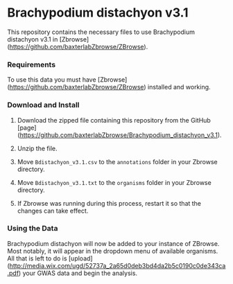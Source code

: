 # Brachypodium distachyon v3.1

This repository contains the necessary files to use Brachypodium distachyon v3.1 in [Zbrowse] (https://github.com/baxterlabZbrowse/ZBrowse).

### Requirements

To use this data you must have [Zbrowse] (https://github.com/baxterlabZbrowse/ZBrowse) installed and working.

### Download and Install

1. Download the zipped file containing this repository from the GitHub [page] (https://github.com/baxterlabZbrowse/Brachypodium_distachyon_v3.1).

2. Unzip the file.

3. Move `Bdistachyon_v3.1.csv` to the `annotations` folder in your Zbrowse directory.

4. Move `Bdistachyon_v3.1.txt` to the `organisms` folder in your Zbrowse directory.

5. If Zbrowse was running during this process, restart it so that the changes can take effect.

### Using the Data

Brachypodium distachyon will now be added to your instance of ZBrowse. Most notably, it will appear 
in the dropdown menu of available organisms. All that is left to do is [upload] (http://media.wix.com/ugd/52737a_2a65d0deb3bd4da2b5c0190c0de343ca.pdf)
your GWAS data and begin the analysis.
